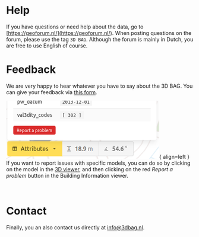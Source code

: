 # Help

If you have questions or need help about the data, go to [https://geoforum.nl/](https://geoforum.nl/). When posting questions on the forum, please use the tag `3D BAG`. Although the forum is mainly in Dutch, you are free to use English of course.

# Feedback

We are very happy to hear whatever you have to say about the 3D BAG. You can give your feedback via [this form](https://docs.google.com/forms/d/e/1FAIpQLSe2XLCYNmoFVHrgt_uRXeLLwfzDK7gS2kE7mGH8rnk6ltE0LQ/viewform?).


![report_issue](../../images_common/report_issue.png){ align=left }
If you want to report issues with specific models, you can do so by clicking on the model in the [3D viewer](https://dev.3dbag.nl/#/en/viewer), and then clicking on the red *Report a problem* button in the Building Information viewer.

<br>

# Contact

Finally, you an also contact us directly at <a href="mailto:info@3dbag.nl">info@3dbag.nl</a>.
